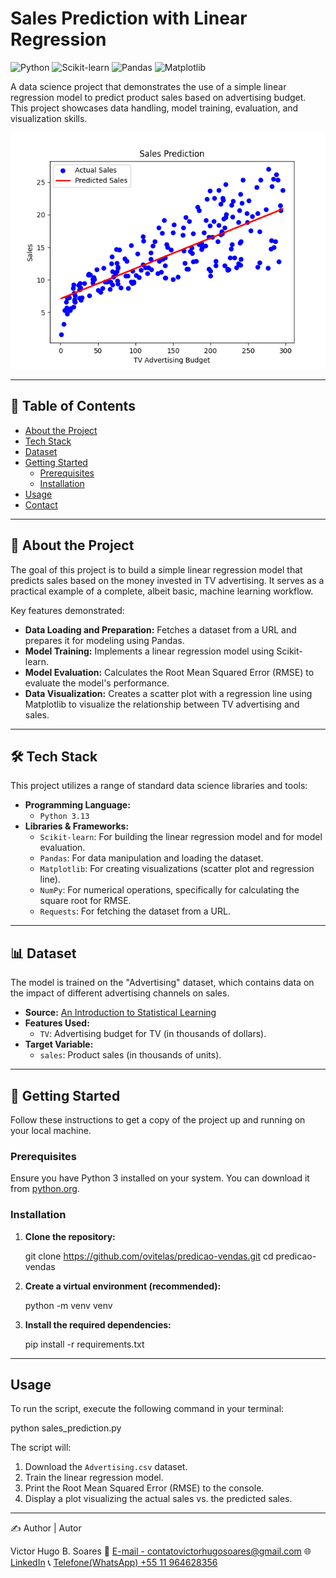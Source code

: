 
# Sales Prediction with Linear Regression

![Python](https://img.shields.io/badge/python-3.13-blue.svg)
![Scikit-learn](https://img.shields.io/badge/scikit--learn-latest-orange.svg)
![Pandas](https://img.shields.io/badge/pandas-latest-blue.svg)
![Matplotlib](https://img.shields.io/badge/matplotlib-latest-orange.svg)

A data science project that demonstrates the use of a simple linear regression model to predict product sales based on advertising budget. This project showcases data handling, model training, evaluation, and visualization skills.

![Sales Prediction Plot](assets/Sales%20Prediction%20TV%20Advertising%20Budget.png)
  

---

## 📖 Table of Contents
- [About the Project](#about-the-project)
- [Tech Stack](#tech-stack)
- [Dataset](#dataset)
- [Getting Started](#getting-started)
  - [Prerequisites](#prerequisites)
  - [Installation](#installation)
- [Usage](#usage)
- [Contact](#contact)

---

## 🎯 About the Project

The goal of this project is to build a simple linear regression model that predicts sales based on the money invested in TV advertising. It serves as a practical example of a complete, albeit basic, machine learning workflow.

Key features demonstrated:
- **Data Loading and Preparation:** Fetches a dataset from a URL and prepares it for modeling using Pandas.
- **Model Training:** Implements a linear regression model using Scikit-learn.
- **Model Evaluation:** Calculates the Root Mean Squared Error (RMSE) to evaluate the model's performance.
- **Data Visualization:** Creates a scatter plot with a regression line using Matplotlib to visualize the relationship between TV advertising and sales.

---

## 🛠️ Tech Stack

This project utilizes a range of standard data science libraries and tools:

- **Programming Language:**
  - `Python 3.13`
- **Libraries & Frameworks:**
  - `Scikit-learn`: For building the linear regression model and for model evaluation.
  - `Pandas`: For data manipulation and loading the dataset.
  - `Matplotlib`: For creating visualizations (scatter plot and regression line).
  - `NumPy`: For numerical operations, specifically for calculating the square root for RMSE.
  - `Requests`: For fetching the dataset from a URL.

---

## 📊 Dataset

The model is trained on the "Advertising" dataset, which contains data on the impact of different advertising channels on sales.

- **Source:** [An Introduction to Statistical Learning](https://www.statlearning.com/s/Advertising.csv)
- **Features Used:**
  - `TV`: Advertising budget for TV (in thousands of dollars).
- **Target Variable:**
  - `sales`: Product sales (in thousands of units).

---

## 🚀 Getting Started

Follow these instructions to get a copy of the project up and running on your local machine.

### Prerequisites

Ensure you have Python 3 installed on your system. You can download it from [python.org](https://www.python.org/downloads/).

### Installation

1.  **Clone the repository:**
   
    git clone https://github.com/ovitelas/predicao-vendas.git
    cd predicao-vendas
    
   

2.  **Create a virtual environment (recommended):**
    
    python -m venv venv
   

3.  **Install the required dependencies:**
    
    pip install -r requirements.txt
    

---

## Usage

To run the script, execute the following command in your terminal:


python sales_prediction.py


The script will:
1.  Download the `Advertising.csv` dataset.
2.  Train the linear regression model.
3.  Print the Root Mean Squared Error (RMSE) to the console.
4.  Display a plot visualizing the actual sales vs. the predicted sales.

---

✍️ Author | Autor

Victor Hugo B. Soares
📧 [E-mail - contatovictorhugosoares@gmail.com](contatovictorhugosoares@gmail.com)
🌐 [LinkedIn](https://linkedin.com/in/ovitelas)
📞 [Telefone(WhatsApp) +55 11 964628356](https://wa.me/+5511964628356)